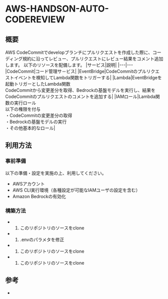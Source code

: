 # AWS-HANDSON-AUTO-CODEREVIEW

## 概要
AWS CodeCommitでdevelopブランチにプルリクエストを作成した際に、コーディング規約に沿ってレビュー、プルリクエストにレビュー結果をコメント追加します。
以下のリソースを配備します。
|サービス|説明|
|---|---
|CodeCommit|コード管理サ－ビス|
|EventBridge|CodeCommitのプルリクエストイベントを検知してLambda関数をトリガーする|
|Lambda|EventBridgeを起動トリガーとしたLambda関数<br>CodeCommitから変更差分を取得、Bedrockの基盤モデルを実行し、結果をCodeCommitのプルリクエストのコメントを追加する|
|IAMロール|Lambda関数の実行ロール<br>以下の権限を付与<br>・CodeCommitの変更差分の取得<br>・Bedrockの基盤モデルの実行<br>・その他基本的なロール|

## 利用方法
### 事前準備
以下の準備・設定を実施の上、利用してください。
- AWSアカウント
- AWS CLI実行環境（各種設定が可能なIAMユーザの設定を含む）
- Amazon Bedrockの有効化

### 構築方法
- 1. このリポジトリのソースをclone
- 1. .envのパラメタを修正
- 1. このリポジトリのソースをclone
- 1. このリポジトリのソースをclone

## 参考
- [](https://tetete-home.com/article/1198)